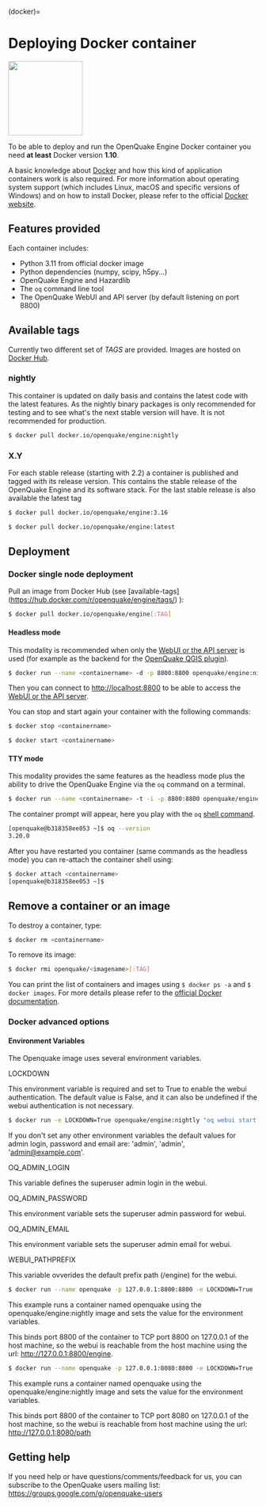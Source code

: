 (docker)=

# Deploying Docker container

<img src="https://upload.wikimedia.org/wikipedia/commons/7/79/Docker_%28container_engine%29_logo.png" width="150px">

To be able to deploy and run the OpenQuake Engine Docker container you need **at least** Docker version **1.10**.

A basic knowledge about [Docker](https://docs.docker.com/engine/) and how this kind of application containers work is also required.
For more information about operating system support (which includes Linux, macOS and specific versions of Windows) and on how to install Docker, please refer to the official [Docker website](https://www.docker.com/products/docker).

## Features provided

Each container includes:

- Python 3.11 from official docker image
- Python dependencies (numpy, scipy, h5py...)
- OpenQuake Engine and Hazardlib
- The `oq` command line tool
- The OpenQuake WebUI and API server (by default listening on port 8800)

## Available tags

Currently two different set of *TAGS* are provided. Images are hosted on [Docker Hub](https://hub.docker.com/r/openquake/engine/tags/).

### nightly

This container is updated on daily basis and contains the latest code with the latest features. As the nightly binary packages is only recommended for testing and to see what's the next stable version will have. It is not recommended for production.

```bash
$ docker pull docker.io/openquake/engine:nightly
```

### X.Y

For each stable release (starting with 2.2) a container is published and tagged with its release version. This contains the stable release of the OpenQuake Engine and its software stack. For the last stable release is also available the latest tag

```bash
$ docker pull docker.io/openquake/engine:3.16
```
```bash
$ docker pull docker.io/openquake/engine:latest
```


## Deployment

### Docker single node deployment

Pull an image from Docker Hub (see [available-tags] (https://hub.docker.com/r/openquake/engine/tags/) ):

```bash
$ docker pull docker.io/openquake/engine[:TAG]
```

#### Headless mode

This modality is recommended when only the [WebUI or the API server](server.md) is used (for example as the backend for the [OpenQuake QGIS plugin](https://plugins.qgis.org/plugins/svir/)).

```bash
$ docker run --name <containername> -d -p 8800:8800 openquake/engine:nightly "oq webui start"
```

Then you can connect to [http://localhost:8800](http://localhost:8800) to be able to access the [WebUI or the API server](server.md).

You can stop and start again your container with the following commands:

```bash
$ docker stop <containername>
```

```bash
$ docker start <containername>
```

#### TTY mode

This modality provides the same features as the headless mode plus the ability to drive the OpenQuake Engine via the `oq` command on a terminal.

```bash
$ docker run --name <containername> -t -i -p 8800:8800 openquake/engine:nightly bash
```

The container prompt will appear, here you play with the `oq` [shell command](../running-calculations/unix.rst).

```bash
[openquake@b318358ee053 ~]$ oq --version
3.20.0
```

After you have restarted you container (same commands as the headless mode) you can re-attach the container shell using:

```bash
$ docker attach <containername>
[openquake@b318358ee053 ~]$

```

## Remove a container or an image

To destroy a container, type:

```bash
$ docker rm <containername>
```

To remove its image:

```bash
$ docker rmi openquake/<imagename>[:TAG]
```

You can print the list of containers and images using `$ docker ps -a` and `$ docker images`. For more details please refer to the [official Docker documentation](https://docs.docker.com/engine/).

### Docker advanced options

#### Environment Variables

The Openquake image uses several environment variables.

LOCKDOWN

This environment variable is required and set to True to enable the webui authentication.
The default value is False, and it can also be undefined if the webui authentication is not necessary.

```bash
$ docker run -e LOCKDOWN=True openquake/engine:nightly "oq webui start 0.0.0.0:8800 -s"
```
If you don't set any other environment variables the default values for admin login, password and email are: 'admin', 'admin', 'admin@example.com'.

OQ_ADMIN_LOGIN

This variable defines the superuser admin login in the webui.

OQ_ADMIN_PASSWORD

This environment variable sets the superuser admin password for webui.

OQ_ADMIN_EMAIL

This environment variable sets the superuser admin email for webui.

WEBUI_PATHPREFIX

This variable ovverides the default prefix path (/engine) for the webui.

```bash
$ docker run --name openquake -p 127.0.0.1:8800:8800 -e LOCKDOWN=True -e OQ_ADMIN_LOGIN=example -e OQ_ADMIN_PASSWORD=example -e OQ_ADMIN_EMAIL=login@example.com openquake/engine:nightly "oq webui start 0.0.0.0:8800 -s"
```

This example runs a container named openquake using the openquake/engine:nightly image and sets the value for the environment variables.

This binds port 8800 of the container to TCP port 8800 on 127.0.0.1 of the host machine, so the webui is reachable from the host machine using the url: http://127.0.0.1:8800/engine.

```bash
$ docker run --name openquake -p 127.0.0.1:8080:8800 -e LOCKDOWN=True -e WEBUI_PATHPREFIX='/path' openquake/engine:nightly "oq webui start 0.0.0.0:8800 -s"
```

This example runs a container named openquake using the openquake/engine:nightly image and sets the value for the environment variables.

This binds port 8800 of the container to TCP port 8080 on 127.0.0.1 of the host machine, so the webui is reachable from host machine using the url: http://127.0.0.1:8080/path

## Getting help
If you need help or have questions/comments/feedback for us, you can subscribe to the OpenQuake users mailing list: https://groups.google.com/g/openquake-users
